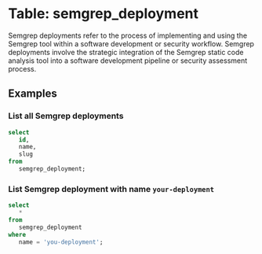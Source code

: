 # Table: semgrep_deployment

Semgrep deployments refer to the process of implementing and using the Semgrep tool within a software development or security workflow. Semgrep deployments involve the strategic integration of the Semgrep static code analysis tool into a software development pipeline or security assessment process.

## Examples

### List all Semgrep deployments

```sql
select
   id,
   name,
   slug
from
   semgrep_deployment;
```

### List Semgrep deployment with name `your-deployment`

```sql
select
   *
from
   semgrep_deployment
where
   name = 'you-deployment';
```

